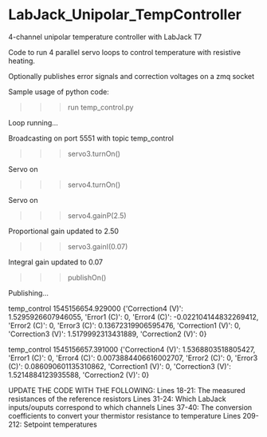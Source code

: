 # LabJack_Unipolar_TempController
4-channel unipolar temperature controller with LabJack T7



Code to run 4 parallel servo loops to control temperature with resistive heating. 

Optionally publishes error signals and correction voltages on a zmq socket



Sample usage of python code:



>>> run temp_control.py

Loop running...

Broadcasting on port 5551 with topic temp_control

>>> servo3.turnOn()

Servo on

>>> servo4.turnOn()

Servo on

>>> servo4.gainP(2.5)

Proportional gain updated to 2.50

>>> servo3.gainI(0.07)

Integral gain updated to 0.07

>>> publishOn()

Publishing...

temp_control 1545156654.929000 {'Correction4 (V)': 1.5295926607946055, 'Error1 (C)': 0, 'Error4 (C)': -0.022104144832269412, 'Error2 (C)': 0, 'Error3 (C)': 0.13672319906595476, 'Correction1 (V)': 0, 'Correction3 (V)': 1.5179992313431889, 'Correction2 (V)': 0}

temp_control 1545156657.391000 {'Correction4 (V)': 1.5368803518805427, 'Error1 (C)': 0, 'Error4 (C)': 0.0073884406616002707, 'Error2 (C)': 0, 'Error3 (C)': 0.086090601135310862, 'Correction1 (V)': 0, 'Correction3 (V)': 1.5214884123935588, 'Correction2 (V)': 0}





UPDATE THE CODE WITH THE FOLLOWING:
Lines 18-21: The measured resistances of the reference resistors
Lines 31-24: Which LabJack inputs/ouputs correspond to which channels
Lines 37-40: The conversion coefficients to convert your thermistor resistance to temperature
Lines 209-212: Setpoint temperatures
